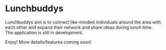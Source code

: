 # Lunchbuddys
Lunchbuddys aim is to connect like-minded individuals around the area with each other and expand their network and share ideas during lunch time. The application is still in development. 


Enjoy! More details/features coming soon!
